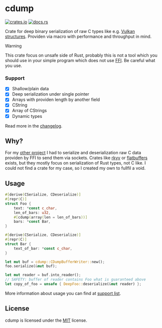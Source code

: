 # cdump
[![crates.io](https://img.shields.io/crates/v/cdump)](https://crates.io/crates/cdump)
[![docs.rs](https://docs.rs/cdump/badge.svg)](https://docs.rs/cdump)

Crate for deep binary serialization of raw C types like e.g. [Vulkan structures](https://registry.khronos.org/vulkan/specs/1.3-extensions/man/html/VkInstanceCreateInfo.html). Providen via macro with performance and throughput in mind.

> [!WARNING] 
> This crate focus on unsafe side of Rust, probably this is not a tool which you should use in your simple program which does not use [FFI](https://doc.rust-lang.org/nomicon/ffi.html). Be careful what you use.

### Support
- [x] Shallow/plain data
- [x] Deep serialization under single pointer
- [x] Arrays with providen length by another field
- [x] CString
- [x] Array of CStrings
- [x] Dynamic types

Read more in the [changelog](/CHANGELOG.md).

## Why?
For my [other project](https://github.com/Vixenka/wie) I had to serialize and deserialization raw C data providen by FFI to send them via sockets. Crates like [rkyv](https://crates.io/crates/rkyv) or [flatbuffers](https://crates.io/crates/flatbuffers) exists, but they mostly focus on serialization of Rust types, not C like. I could not find a crate for my case, so I created my own to fullfil a void. 

## Usage
```rust
#[derive(CSerialize, CDeserialize)]
#[repr(C)]
struct Foo {
    text: *const c_char,
    len_of_bars: u32,
    #[cdump(array(len = len_of_bars))]
    bars: *const Bar,
}

#[derive(CSerialize, CDeserialize)]
#[repr(C)]
struct Bar {
    text_of_bar: *const c_char,
}
```
```rust
let mut buf = cdump::CDumpBufferWriter::new();
foo.serialize(&mut buf);

let mut reader = buf.into_reader();
// SAFETY: buffer of reader contains Foo what is guaranteed above 
let copy_of_foo = unsafe { DeepFoo::deserialize(&mut reader) };
```
More information about usage you can find at [support list](#support).

## License
cdump is licensed under the [MIT](/LICENSE) license.
